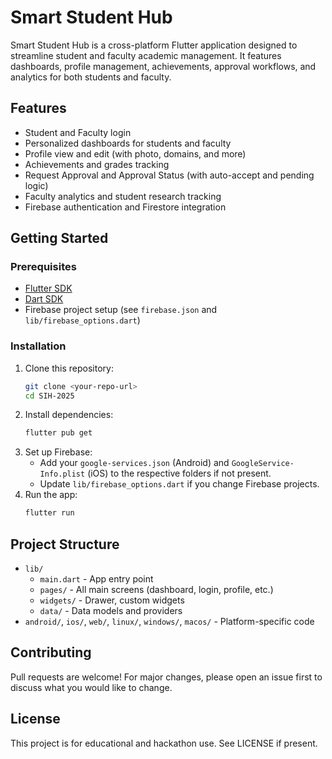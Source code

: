 
# Smart Student Hub

Smart Student Hub is a cross-platform Flutter application designed to streamline student and faculty academic management. It features dashboards, profile management, achievements, approval workflows, and analytics for both students and faculty.

## Features

- Student and Faculty login
- Personalized dashboards for students and faculty
- Profile view and edit (with photo, domains, and more)
- Achievements and grades tracking
- Request Approval and Approval Status (with auto-accept and pending logic)
- Faculty analytics and student research tracking
- Firebase authentication and Firestore integration

## Getting Started

### Prerequisites
- [Flutter SDK](https://flutter.dev/docs/get-started/install)
- [Dart SDK](https://dart.dev/get-dart)
- Firebase project setup (see `firebase.json` and `lib/firebase_options.dart`)

### Installation
1. Clone this repository:
	```sh
	git clone <your-repo-url>
	cd SIH-2025
	```
2. Install dependencies:
	```sh
	flutter pub get
	```
3. Set up Firebase:
	- Add your `google-services.json` (Android) and `GoogleService-Info.plist` (iOS) to the respective folders if not present.
	- Update `lib/firebase_options.dart` if you change Firebase projects.
4. Run the app:
	```sh
	flutter run
	```

## Project Structure

- `lib/`
  - `main.dart` - App entry point
  - `pages/` - All main screens (dashboard, login, profile, etc.)
  - `widgets/` - Drawer, custom widgets
  - `data/` - Data models and providers
- `android/`, `ios/`, `web/`, `linux/`, `windows/`, `macos/` - Platform-specific code

## Contributing

Pull requests are welcome! For major changes, please open an issue first to discuss what you would like to change.

## License

This project is for educational and hackathon use. See LICENSE if present.
